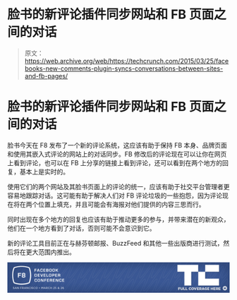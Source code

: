 # 脸书的新评论插件同步网站和 FB 页面之间的对话

> 原文：<https://web.archive.org/web/https://techcrunch.com/2015/03/25/facebooks-new-comments-plugin-syncs-conversations-between-sites-and-fb-pages/>

# 脸书的新评论插件同步网站和 FB 页面之间的对话

脸书今天在 F8 发布了一个新的评论系统，这应该有助于保持 FB 本身、品牌页面和使用其嵌入式评论的网站上的对话同步。FB 修改后的评论现在可以让你在网页上看到评论，也可以在 FB 上分享的链接上看到评论，还可以看到在两个地方的回复，基本上是实时的。

使用它们的两个网站及其脸书页面上的评论的统一，应该有助于社交平台管理者更容易地跟踪对话。这可能有助于解决人们对 FB 评论垃圾的一些抱怨，因为评论现在将在两个位置上填充，并且可能会有海报对他们提供的内容三思而行。

同时出现在多个地方的回复也应该有助于推动更多的参与，并带来潜在的新观众，他们在一个地方看到了对话，否则可能不会意识到它。

新的评论工具目前正在与赫芬顿邮报、BuzzFeed 和其他一些出版商进行测试，然后将在更大范围内推出。

[![](img/43a9d9c9c58843f154ba326864fade31.png)](https://web.archive.org/web/20230404131750/https://techcrunch.com/tag/F82015)
